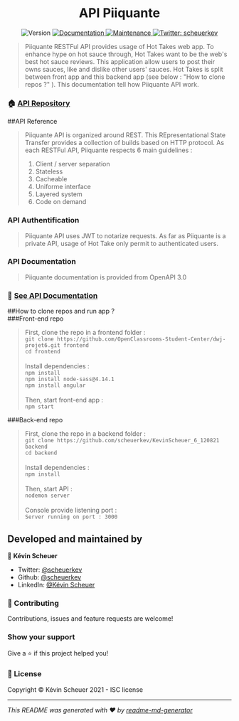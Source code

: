 <h1 align="center">API Piiquante</h1>
<p align="center">
  <img alt="Version" src="https://img.shields.io/badge/version-1.0.0-blue.svg?cacheSeconds=2592000" />
  <a href="https://github.com/KevinScheuer_6_120821#readme" target="_blank">
    <img alt="Documentation" src="https://img.shields.io/badge/documentation-yes-brightgreen.svg" />
  </a>
  <a href="https://github.com/scheuerkev/KevinScheuer_6_120821/graphs/commit-activity" target="_blank">
    <img alt="Maintenance" src="https://img.shields.io/badge/Maintained%3F-yes-green.svg" />
  </a>
 <a href="https://twitter.com/scheuerkev" target="_blank">
    <img alt="Twitter: scheuerkev" src="https://img.shields.io/twitter/follow/scheuerkev.svg?style=social" />
  </a>
</p>

> Piiquante RESTFul API provides usage of Hot Takes web app. To enhance hype on hot sauce through, Hot Takes 
> want to be the web's best hot sauce reviews. This application allow users to post their owns sauces, 
> like and dislike other users' sauces. Hot Takes is split between front app and this backend app
> (see below : "How to clone repos ?" ). This documentation tell how Piiquante API work.  

### 🏠 [API Repository](https://github.com/scheuerkev/KevinScheuer_6_120821)  
##API Reference

>Piiquante API is organized around REST. This REpresentational State Transfer provides a collection of builds based 
>on HTTP protocol. As each RESTFul API, Piiquante respects 6 main guidelines : 
>1. Client / server separation
>2. Stateless
>3. Cacheable
>4. Uniforme interface
>5. Layered system
>6. Code on demand    

### API Authentification
>Piiquante API uses JWT to notarize requests. As far as Piiquante is a private API, usage of Hot Take
>only permit to authenticated users.   

### API Documentation
>Piiquante documentation is provided from OpenAPI 3.0

### 📖 [See API Documentation](--LINK--)  
##How to clone repos and run app ?  
###Front-end repo   
>First, clone the repo in a frontend folder :   
> ```git clone https://github.com/OpenClassrooms-Student-Center/dwj-projet6.git frontend```  
> ````cd frontend````    
> <br />Install dependencies :   
> ```npm install```  
> ```npm install node-sass@4.14.1```  
> ```npm install angular```  
> <br />Then, start front-end app :  
> ```npm start```  
  
###Back-end repo
>First, clone the repo in a backend folder :   
> ```git clone https://github.com/scheuerkev/KevinScheuer_6_120821 backend```  
> ````cd backend````    
> <br />Install dependencies :   
> ```npm install```   
> <br />Then, start API :   
> ```nodemon server```  
> <br />Console provide listening port :   
> ```Server running on port : 3000```


## Developed and maintained by

🦊 **Kévin Scheuer**

* Twitter: [@scheuerkev](https://twitter.com/scheuerkev)
* Github: [@scheuerkev](https://github.com/scheuerkev)
* LinkedIn: [@Kévin Scheuer](https://www.linkedin.com/in/k%C3%A9vin-scheuer-078b1510b/)

### 🤝 Contributing

Contributions, issues and feature requests are welcome!

### Show your support

Give a ⭐️ if this project helped you!

### 📝 License

Copyright © Kévin Scheuer 2021 - ISC license
***
_This README was generated with ❤️ by [readme-md-generator](https://github.com/kefranabg/readme-md-generator)_